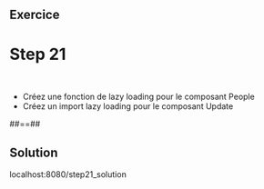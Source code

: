 <!-- .slide: class="sfeir-bg-pink exercice" -->
## Exercice
<h1>Step 21</h1>
<br>
<ul>
    <li>Créez une fonction de lazy loading pour le composant People </li>
    <li>Créez un import lazy loading pour le composant Update</li>
</ul>

##==##

<!-- .slide: class="sfeir-bg-blue exercice" -->
## Solution
<span class="full-center">localhost:8080/step21_solution</span>
